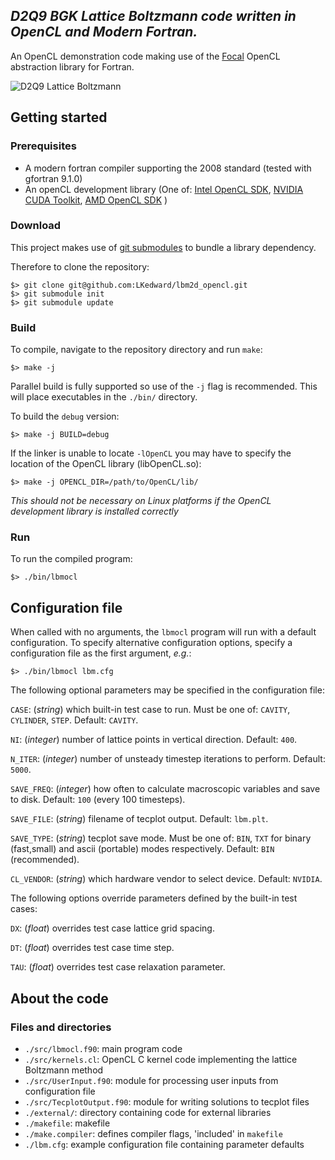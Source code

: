 ## *D2Q9 BGK Lattice Boltzmann code written in OpenCL and Modern Fortran.*

An OpenCL demonstration code making use of the [Focal](https://github.com/LKedward/focal) OpenCL abstraction library for Fortran.

![D2Q9 Lattice Boltzmann](https://github.com/LKedward/lbm2d_opencl/blob/master/cylinder_flow.gif "D2Q9 Lattice Boltzmann")

## Getting started

### Prerequisites

- A modern fortran compiler supporting the 2008 standard (tested with gfortran 9.1.0)
- An openCL development library (One of:
[Intel OpenCL SDK](https://software.intel.com/en-us/opencl-sdk), 
[NVIDIA CUDA Toolkit](https://developer.nvidia.com/cuda-downloads), 
[AMD OpenCL SDK](https://github.com/GPUOpen-LibrariesAndSDKs/OCL-SDK/releases) )


### Download

This project makes use of [git submodules](https://git-scm.com/book/en/v2/Git-Tools-Submodules) to bundle a library dependency.

Therefore to clone the repository:

```shell
$> git clone git@github.com:LKedward/lbm2d_opencl.git
$> git submodule init
$> git submodule update
```

### Build

To compile, navigate to the repository directory and run `make`:

```shell
$> make -j
```

Parallel build is fully supported so use of the `-j` flag is recommended.
This will place executables in the `./bin/` directory.

To build the `debug` version:

```shell
$> make -j BUILD=debug
```

If the linker is unable to locate `-lOpenCL` you may have to specify the location of the OpenCL library (libOpenCL.so):

```shell
$> make -j OPENCL_DIR=/path/to/OpenCL/lib/
```
*This should not be necessary on Linux platforms if the OpenCL development library is installed correctly*


### Run

To run the compiled program:

```shell
$> ./bin/lbmocl
```

## Configuration file

When called with no arguments, the `lbmocl` program will run with a default configuration.
To specify alternative configuration options, specify a configuration file as the first argument, *e.g.*:

```shell
$> ./bin/lbmocl lbm.cfg
```

The following optional parameters may be specified in the configuration file:

`CASE`: (*string*) which built-in test case to run. Must be one of: `CAVITY`, `CYLINDER`, `STEP`. Default: `CAVITY`.

`NI`: (*integer*) number of lattice points in vertical direction. Default: `400`.

`N_ITER`: (*integer*) number of unsteady timestep iterations to perform. Default: `5000`.

`SAVE_FREQ`: (*integer*) how often to calculate macroscopic variables and save to disk. Default: `100` (every 100 timesteps).

`SAVE_FILE`: (*string*) filename of tecplot output. Default: `lbm.plt`.

`SAVE_TYPE`: (*string*) tecplot save mode. Must be one of: `BIN`, `TXT` for binary (fast,small) and ascii (portable) modes respectively. Default: `BIN` (recommended).

`CL_VENDOR`: (*string*) which hardware vendor to select device. Default: `NVIDIA`.



The following options override parameters defined by the built-in test cases:

`DX`: (*float*) overrides test case lattice grid spacing.

`DT`: (*float*) overrides test case time step.

`TAU`: (*float*) overrides test case relaxation parameter.


## About the code

### Files and directories

- `./src/lbmocl.f90`: main program code
- `./src/kernels.cl`: OpenCL C kernel code implementing the lattice Boltzmann method
- `./src/UserInput.f90`: module for processing user inputs from configuration file
- `./src/TecplotOutput.f90`: module for writing solutions to tecplot files
- `./external/`: directory containing code for external libraries
- `./makefile`: makefile
- `./make.compiler`: defines compiler flags, 'included' in `makefile`
- `./lbm.cfg`: example configuration file containing parameter defaults

